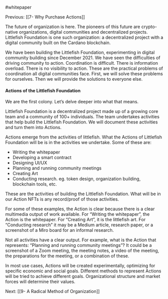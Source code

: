 #whitepaper

Previous: [[7- Why Purchase Actions]]

The future of organization is here. The pioneers of this future are crypto-native organizations, digital communities and decentralized projects. Littlefish Foundation is one such organization: a decentralized project with a digital community built on the Cardano blockchain.   

We have been building the Littlefish Foundation, experimenting in digital community building since December 2021. We have seen the difficulties of driving community to action. Coordination is difficult. There is information overload. There is no visibility to action. These are the practical problems of coordination all digital communities face. First, we will solve these problems for ourselves. Then we will provide the solutions to everyone else. 

#### Actions of the Littlefish Foundation 
We are the first colony. Let’s delve deeper into what that means. 

Littlefish Foundation is a decentralized project made up of a growing core team and a community of 100+ individuals. The team undertakes activities that help build the Littlefish Foundation. We will document these activities and turn them into Actions. 

Actions emerge from the activities of littlefish. What the Actions of Littlefish Foundation will be is in the activities we undertake. Some of these are:
-   Writing the whitepaper
-   Developing a smart contract
-   Designing UI/UX
-   Planning and running community meetings
-   Creating Art
-   Conducting research. eg. token design, organization building, blockchain tools, etc.

These are the activities of building the Littlefish Foundation. What will be in our Action NFTs is any record/proof of those activities. 

For some of these examples, the Action is clear because there is a clear multimedia output of work available. For “Writing the whitepaper”, the Action is the whitepaper. For “Creating Art”, it is the littlefish art. For “Conducting research” it may be a Medium article, research paper, or a screenshot of a Miro board for an informal research. 

Not all activities have a clear output. For example, what is the Action that represents: “Planning and running community meetings”? It could be a screenshot of a Zoom meeting, the meeting notes, a video of the meeting, the preparations for the meeting, or a combination of these. 

In most use cases, Actions will be created experimentally, optimizing for specific economic and social goals. Different methods to represent Actions will be tried to achieve different goals. Organizational structure and market forces will determine their values.

Next: [[9- A Radical Method of Organization]]